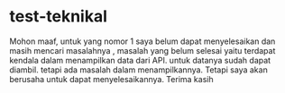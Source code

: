 # test-teknikal
Mohon maaf, untuk yang nomor 1 saya belum dapat menyelesaikan dan masih mencari masalahnya , masalah yang belum selesai yaitu terdapat kendala dalam menampilkan data dari API. untuk datanya sudah dapat diambil. tetapi ada masalah dalam menampilkannya. Tetapi saya akan berusaha untuk dapat menyelesaikannya.
Terima kasih
